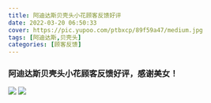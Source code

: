```yaml
---
title: 阿迪达斯贝壳头小花顾客反馈好评
date: 2022-03-20 06:50:33
cover: https://pic.yupoo.com/ptbxcp/89f59a47/medium.jpg
tags: [阿迪达斯,贝壳头]
categories: [顾客反馈]
---
```


###  阿迪达斯贝壳头小花顾客反馈好评，感谢美女！
![](https://pic.yupoo.com/ptbxcp/e8f150bf/3081187a.jpg)
![](https://pic.yupoo.com/ptbxcp/89f59a47/67677cf9.jpg)
